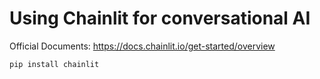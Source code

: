 # Using Chainlit for conversational AI

Official Documents: https://docs.chainlit.io/get-started/overview

```bash
pip install chainlit
```

